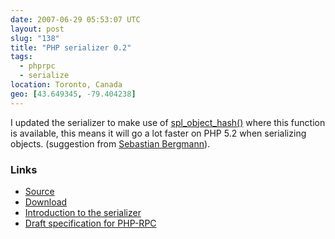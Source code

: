 ```yaml
---
date: 2007-06-29 05:53:07 UTC
layout: post
slug: "138"
title: "PHP serializer 0.2"
tags:
  - phprpc
  - serialize
location: Toronto, Canada
geo: [43.649345, -79.404238]
---
```

<p>I updated the serializer to make use of <a href="http://ca.php.net/spl_object_hash">spl_object_hash()</a> where this function is available, this means it will go a lot faster on PHP 5.2 when serializing objects. (suggestion from <a href="http://sebastian-bergmann.de/">Sebastian Bergmann</a>).</p>

<h3>Links</h3>
<ul>
<li><a href="http://www.rooftopsolutions.nl/code/?p=PHPRPC&a=s&file=/Serializer.php" class="dead-link">Source</a></li>
<li><a href="http://www.rooftopsolutions.nl/code/PHPRPC/downloads/PHPRPC_0.2.tar.gz" class="dead-link">Download</a></li>
<li><a href="http://evertpot.com/136">Introduction to the serializer</a></li>
<li><a href="http://evertpot.com/133">Draft specification for PHP-RPC</a></li>
</ul>
